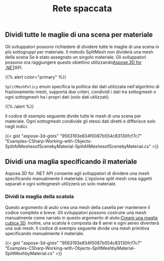 ﻿---
title: Rete spaccata
type: docs
weight: 100
url: /it/net/split-mesh/
description: Gli sviluppatori possono richiedere di dividere tutte le maglie di una scena in più sottogruppi per materiale. Il metodo SplitMesh non dividerà una mesh della scena Se è stato assegnato un singolo materiale. Gli sviluppatori possono ora raggiungere questo obiettivo utilizzando Aspose.3D for .NET API.
---
## **Dividi tutte le maglie di una scena per materiale**
Gli sviluppatori possono richiedere di dividere tutte le maglie di una scena in più sottogruppi per materiale. Il metodo SplitMesh non dividerà una mesh della scena Se è stato assegnato un singolo materiale. Gli sviluppatori possono ora raggiungere questo obiettivo utilizzando[Aspose.3D for .NET](https://products.aspose.com/3d/net/)API.

{{% alert color="primary" %}}

`SplitMeshPolicy` enum specifica la politica dei dati utilizzata nell'algoritmo di frazionamento mesh, supporta due criteri, condividi i dati tra sottogmesh o ogni sottogmesh ha i propri dati (solo dati utilizzati).

{{% /alert %}}

Il codice di esempio seguente divide tutte le mesh di una scena per materiale. Ogni sottogmesh condivide gli stessi dati diretti e differisce solo negli indici.

{{< gist "aspose-3d-gists" "9563193e834f0087b554c83130fcf7c7" "Examples-CSharp-Working-with-Objects-SplitAllMeshesofScenebyMaterial-SplitAllMeshesofScenebyMaterial.cs" >}}
## **Dividi una maglia specificando il materiale**
Aspose.3D for .NET API consente agli sviluppatori di dividere una mesh specificando manualmente il materiale. L'opzione split mesh crea oggetti separati e ogni sottogmesh utilizzerà un solo materiale.
### **Dividi la maglia della scatola**
Questo argomento di aiuto crea una mesh della casella per mantenere il codice completo e breve. Gli sviluppatori possono costruire una mesh manualmente come narrato in questo argomento di aiuto:[Creare una maglia cubica 3D](/3d/it/net/create-3d-mesh-and-scene/). Inoltre, una scatola è composta da 6 aerei e ogni aereo diventerà una sub mesh. Il codice di esempio seguente divide una mesh primitiva specificando manualmente il materiale.

{{< gist "aspose-3d-gists" "9563193e834f0087b554c83130fcf7c7" "Examples-CSharp-Working-with-Objects-SplitMeshbyMaterial-SplitMeshbyMaterial.cs" >}}

